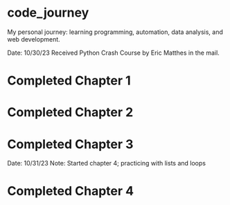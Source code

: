 # code_journey
My personal journey: learning programming, automation, data analysis, and web development.

Date: 10/30/23
Received Python Crash Course by Eric Matthes in the mail.
# Completed Chapter 1
# Completed Chapter 2
# Completed Chapter 3

Date: 10/31/23
Note: Started chapter 4; practicing with lists and loops
# Completed Chapter 4
